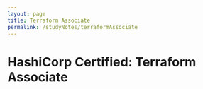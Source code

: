 ```yaml
---
layout: page
title: Terraform Associate
permalink: /studyNotes/terraformAssociate
---
```


# HashiCorp Certified: Terraform Associate
